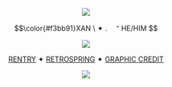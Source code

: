 <p align="center">
<img src="https://64.media.tumblr.com/bc4c08b37b1d595b30f94bcfcb1d87b0/8ac72bb49761ea20-60/s1280x1920/8a6df86f02abd8aa33c4584d9f508ce9d027d20c.gifv"/>
</p>
<p align="center">
$$\color{#f3bb91}XAN \  ✦ . 　⁺ HE/HIM $$ 
</p>
<p align="center">
<img src="https://64.media.tumblr.com/10faeab59b82ad1871b6c9fc2abc0f38/68a5d54fba80ac48-17/s1280x1920/057527c30b5e84b1df9c0750845d29685a6dd273.pnj"/>
</p>

<div align="center">

  [RENTRY](https://rentry.co/redrosess)  ✦  [RETROSPRING](https://retrospring.net/@bloodycherryyy) ✦ [GRAPHIC CREDIT](https://www.tumblr.com/battampria/754225998350925824/magnoliawriters-editing-event)
<p align="center">
<img src="https://64.media.tumblr.com/64084f352d1664758e1a4febcb0e4464/8ac72bb49761ea20-51/s1280x1920/6f95cb38697fbf131637f4c1a8b625d9b372f3cf.gifv"/>
</p>

